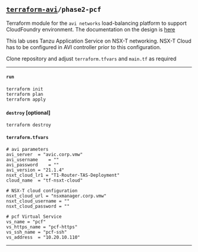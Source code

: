 ## [`terraform-avi`](../README.md)`/phase2-pcf`
Terraform module for the `avi networks` load-balancing platform to support CloudFoundry environment. The documentation on the design is [here](https://avinetworks.com/docs/22.1/cloud-foundry-load-balancing/)

This lab uses Tanzu Application Service on NSX-T networking. NSX-T Cloud has to be configured in AVI controller prior to this configuration.

Clone repository and adjust `terraform.tfvars` and `main.tf` as required  

---

#### `run`
```
terraform init
terraform plan
terraform apply
```

#### `destroy` [optional]
```
terraform destroy
```

#### `terraform.tfvars`
```
# avi parameters
avi_server	= "avic.corp.vmw"
avi_username	= ""
avi_password	= ""
avi_version	= "21.1.4"
nsxt_cloud_lr1 = "T1-Router-TAS-Deployment"
cloud_name	= "tf-nsxt-cloud"

# NSX-T cloud configuration
nsxt_cloud_url = "nsxmanager.corp.vmw"
nsxt_cloud_username = ""
nsxt_cloud_password = ""

# pcf Virtual Service
vs_name = "pcf"
vs_https_name = "pcf-https"
vs_ssh_name = "pcf-ssh"
vs_address	= "10.20.10.110"
```
---
